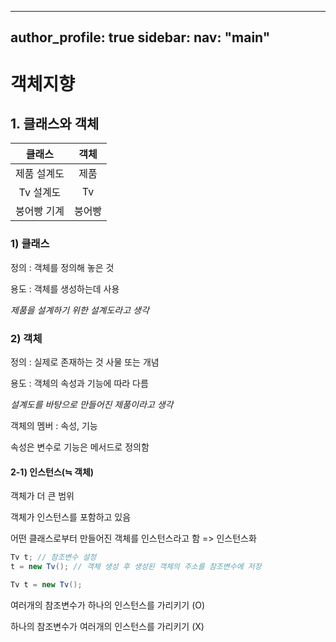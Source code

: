 
---
author_profile: true
sidebar:
  nav: "main"
---


# 객체지향

## 1. 클래스와 객체

|   클래스    |  객체  |
| :---------: | :----: |
| 제품 설계도 |  제품  |
|  Tv 설계도  |   Tv   |
| 붕어빵 기계 | 붕어빵 |


### 1) 클래스 

정의 : 객체를 정의해 놓은 것

용도 : 객체를 생성하는데 사용

*제품을 설계하기 위한 설계도라고 생각*



### 2) 객체

정의 : 실제로 존재하는 것 사물 또는 개념

용도 : 객체의 속성과 기능에 따라 다름

*설계도를 바탕으로 만들어진 제품이라고 생각*

객체의 멤버 : 속성, 기능

속성은 변수로 기능은 메서드로 정의함



#### 2-1) 인스턴스(≒ 객체)

객체가 더 큰 범위

객체가 인스턴스를 포함하고 있음

어떤 클래스로부터 만들어진 객체를 인스턴스라고 함 => 인스턴스화 

```java
Tv t; // 참조변수 설정
t = new Tv(); // 객체 생성 후 생성된 객체의 주소를 참조변수에 저장

Tv t = new Tv();
```

여러개의 참조변수가 하나의 인스턴스를 가리키기 (O)

하나의 참조변수가 여러개의 인스턴스를 가리키기 (X)

